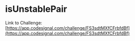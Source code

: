 # isUnstablePair

Link to Challenge: [https://app.codesignal.com/challenge/FS3sdtMXfCFrbfdBf](https://app.codesignal.com/challenge/FS3sdtMXfCFrbfdBf)